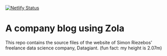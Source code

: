[![Netlify Status](https://api.netlify.com/api/v1/badges/dd2c5eb7-19b0-44bd-888a-c488ea1ce928/deploy-status)](https://app.netlify.com/sites/datagiant/deploys)
# A company blog using Zola

This repo contains the source files of the website of Simon Riezebos' freelance data science company, Datagiant. (fun fact: my height is 2.07m)
